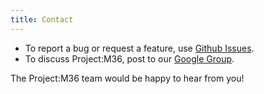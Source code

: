 ```yaml
---
title: Contact
---
```


* To report a bug or request a feature, use [Github Issues](https://github.com/agentm/project-m36/issues).
* To discuss Project:M36, post to our [Google Group](https://groups.google.com/d/forum/project-m36).

The Project:M36 team would be happy to hear from you!